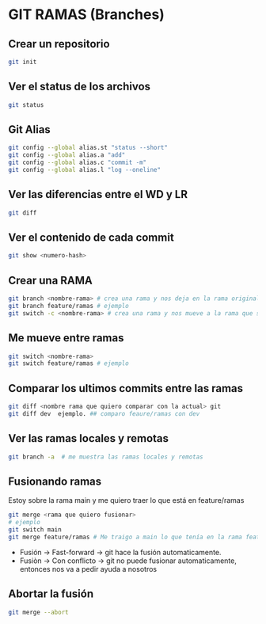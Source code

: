 # GIT RAMAS (Branches)

## Crear un repositorio

```sh
git init
```

## Ver el status de los archivos

```sh
git status
```

## Git Alias

```sh
git config --global alias.st "status --short"
git config --global alias.a "add"
git config --global alias.c "commit -m"
git config --global alias.l "log --oneline"
```


## Ver las diferencias entre el WD y LR

```sh
git diff
```

## Ver el contenido de cada commit

```sh
git show <numero-hash>
```

## Crear una RAMA

```sh
git branch <nombre-rama> # crea una rama y nos deja en la rama original
git branch feature/ramas # ejemplo
git switch -c <nombre-rama> # crea una rama y nos mueve a la rama que se creo
```

## Me mueve entre ramas

```sh
git switch <nombre-rama>
git switch feature/ramas # ejemplo
```

## Comparar los ultimos commits entre las ramas

```sh
git diff <nombre rama que quiero comparar con la actual> git 
git diff dev  ejemplo. ## comparo feaure/ramas con dev
```

## Ver las ramas locales y remotas

```sh
git branch -a  # me muestra las ramas locales y remotas
```

## Fusionando ramas
Estoy sobre la rama main y me quiero traer lo que está en feature/ramas

```sh
git merge <rama que quiero fusionar>
# ejemplo
git switch main
git merge feature/ramas # Me traigo a main lo que tenía en la rama feature/ramas
```


* Fusión -> Fast-forward -> git hace la fusión automaticamente.
* Fusiòn -> Con conflicto -> git no puede fusionar automaticamente, entonces nos va a pedir ayuda a nosotros

## Abortar la fusión

```sh
git merge --abort
```